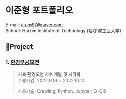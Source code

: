 # 이준형 포트폴리오
E-mail: atum97@naver.com \
School: Harbin Institute of Technology (哈尔滨工业大学)

## 📌Project
### 1. [환경부공모전](https://github.com/atum97/Lee.Junhyoung_portfolio/tree/main/%ED%99%98%EA%B2%BD%EC%98%A4%EC%97%BC%20%EC%A7%80%EC%88%98%20%EA%B0%9C%EB%B0%9C)
> **가축 환경오염 지수 개발 및 시각화** \
> 수행기간: 2022.9.19 ~ 2022.10.10
> 
> 사용기술: Crawling, Python, Jupyter, Q-QIS
